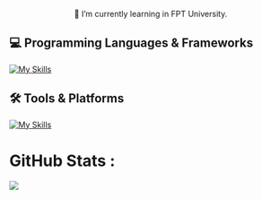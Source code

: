 <p align="center">
  🌱 I’m currently learning in FPT University.
</p>

## 💻 Programming Languages & Frameworks
[![My Skills](https://skillicons.dev/icons?i=dotnet,react,js,ts,html,css,bootstrap,sass)](https://skillicons.dev)
## 🛠️ Tools & Platforms
[![My Skills](https://skillicons.dev/icons?i=git,github,vite,docker,vercel)](https://skillicons.dev)

# GitHub Stats :
<!-- ![](https://github-readme-streak-stats.herokuapp.com/?user=ngothanhdat-AK&theme=radical&hide_border=false)<br/> -->
![](https://github-readme-stats.vercel.app/api/top-langs/?username=darrenak403&theme=radical&hide_border=false&include_all_commits=false&count_private=false&layout=compact)
